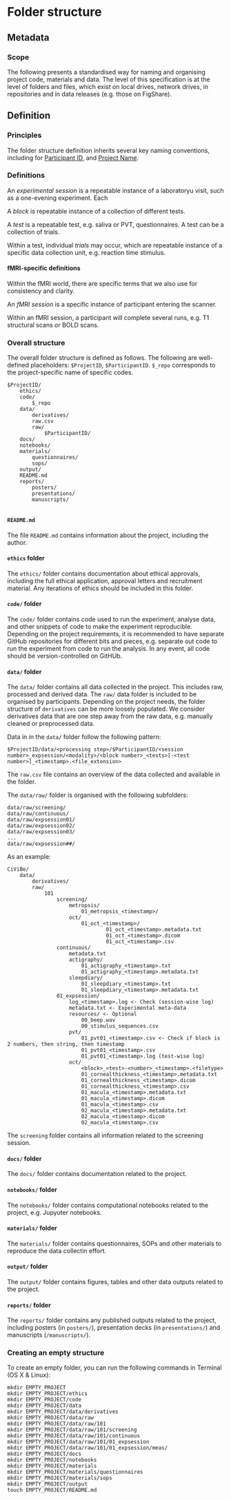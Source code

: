 # Folder structure

## Metadata

### Scope

The following presents a standardised way for naming and organising project code, materials and data. The level of this specification is at the level of folders and files, which exist on local drives, network drives, in repositories and in data releases (e.g. those on FigShare).

## Definition

### Principles

The folder structure definition inherits several key naming conventions, including for [Participant ID](participant_id.md), and [Project Name](project_name.md).

### Definitions

An *experimental session* is a repeatable instance of a laboratoryu visit, such as a one-evening experiment. Each 

A *block* is repeatable instance of a collection of different tests.

A *test* is a repeatable test, e.g. saliva or PVT, questionnaires. A test can be a collection of trials.

Within a test, individual *trials* may occur, which are repeatable instance of a specific data collection unit, e.g. reaction time stimulus.

#### fMRI-specific definitions

Within the fMRI world, there are specific terms that we also use for consistency and clarity.

An *fMRI session* is a specific instance of participant entering the scanner.

Within an fMRI session, a participant will complete several runs, e.g. T1 structural scans or BOLD scans.

### Overall structure

The overall folder structure is defined as follows. The following are well-defined placeholders: `$ProjectID`, `$ParticipantID`. `$_repo` corresponds to the project-specific name of specific codes.

```
$ProjectID/
	ethics/
	code/
		$_repo		
	data/
		derivatives/
		raw.csv
		raw/
			$ParticipantID/
	docs/
	notebooks/
	materials/
		questionnaires/
		sops/
	output/
	README.md
	reports/ 
		posters/
		presentations/
		manuscripts/
  
```

#### `README.md`

The file `README.md` contains information about the project, including the author.

#### `ethics` folder

The `ethics/` folder contains documentation about ethical approvals, including the full ethical application, approval letters and recruitment material. Any iterations of ethics should be included in this folder.

#### `code/` folder

The `code/` folder contains code used to run the experiment, analyse data, and other snippets of code to make the experiment reproducible. Depending on the project requirements, it is recommended to have separate GitHub repositories for different bits and pieces, e.g. separate out code to run the experiment from code to run the analysis. In any event, all code should be version-controlled on GitHUb.

#### `data/` folder

The `data/` folder contains all data collected in the project. This includes raw, processed and derived data. The `raw/` data folder is included to be organised by participants. Depending on the project needs, the folder structure of `derivatives` can be more loosely populated. We consider derivatives data that are one step away from the raw data, e.g. manually cleaned or preprocessed data.

Data in in the `data/` folder follow the following pattern:

```
$ProjectID/data/<processing step>/$ParticipantID/<session number>_expsession/<modality>/<block number>_<tests>[-<test number>]_<timestamp>.<file_extension>
```

The `raw.csv` file contains an overview of the data collected and available in the folder.

The `data/raw/` folder is organised with the following subfolders:

```
data/raw/screening/
data/raw/continuous/
data/raw/expsession01/
data/raw/expsession02/
data/raw/expsession03/
...
data/raw/expsession##/

```

As an example:

```
CiViBe/
	data/
		derivatives/ 
		raw/
			101
				screening/ 
					metropsis/
						01_metropsis_<timestamp>/
					oct/	
						01_oct_<timestamp>/
								01_oct_<timestamp>.metadata.txt
								01_oct_<timestamp>.dicom
								01_oct_<timestamp>.csv
				continuous/
					metadata.txt
					actigraphy/
						01_actigraphy_<timestamp>.txt
					  	01_actigraphy_<timestamp>.metadata.txt
					sleepdiary/
						01_sleepdiary_<timestamp>.txt
						01_sleepdiary_<timestamp>.metadata.txt
				01_expsession/
					log_<timestamp>.log <- Check (session-wise log)
					metadata.txt <- Experimental meta-data
					resources/ <- Optional
						00_beep.wav
						00_stimulus_sequences.csv
					pvt/
						01_pvt01_<timestamp>.csv <- Check if block is 2 numbers, then string, then timestamp
		        		01_pvt01_<timestamp>.csv
						01_pvt01_<timestamp>.log (test-wise log)
					oct/
						<block>_<test>-<number>_<timestamp>.<filetype>		
						01_cornealthickness_<timestamp>.metadata.txt
						01_cornealthickness_<timestamp>.dicom
						01_cornealthickness_<timestamp>.csv
						01_macula_<timestamp>.metadata.txt
						01_macula_<timestamp>.dicom
						01_macula_<timestamp>.csv
						02_macula_<timestamp>.metadata.txt
						02_macula_<timestamp>.dicom
						02_macula_<timestamp>.csv
```


The `screening` folder contains all information related to the screening session. 

#### `docs/` folder 

The `docs/` folder contains documentation related to the project.

#### `notebooks/` folder 

The `notebooks/` folder contains computational notebooks related to the project, e.g. Jupyuter notebooks.

#### `materials/` folder 

The `materials/` folder contains questionnaires, SOPs and other materials to reproduce the data collectin effort.

#### `output/` folder 

The `output/` folder contains figures, tables and other data outputs related to the project.

#### `reports/` folder

The `reports/` folder contains any published outputs related to the project, including posters (in `posters/`), presentation decks (in `presentations/`) and manuscripts (`/manuscripts/`).


### Creating an empty structure

To create an empty folder, you can run the following commands in Terminal (OS X & Linux):

```
mkdir EMPTY_PROJECT
mkdir EMPTY_PROJECT/ethics
mkdir EMPTY_PROJECT/code
mkdir EMPTY_PROJECT/data
mkdir EMPTY_PROJECT/data/derivatives
mkdir EMPTY_PROJECT/data/raw
mkdir EMPTY_PROJECT/data/raw/101
mkdir EMPTY_PROJECT/data/raw/101/screening
mkdir EMPTY_PROJECT/data/raw/101/continuous
mkdir EMPTY_PROJECT/data/raw/101/01_expsession
mkdir EMPTY_PROJECT/data/raw/101/01_expsession/meas/
mkdir EMPTY_PROJECT/docs
mkdir EMPTY_PROJECT/notebooks
mkdir EMPTY_PROJECT/materials
mkdir EMPTY_PROJECT/materials/questionnaires
mkdir EMPTY_PROJECT/materials/sops
mkdir EMPTY_PROJECT/output
touch EMPTY_PROJECT/README.md
```